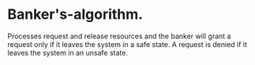 # Banker's-algorithm.
Processes request and release resources and the banker will grant a request only if it leaves the system in a safe state. A request is denied if it leaves the system in an unsafe state.
